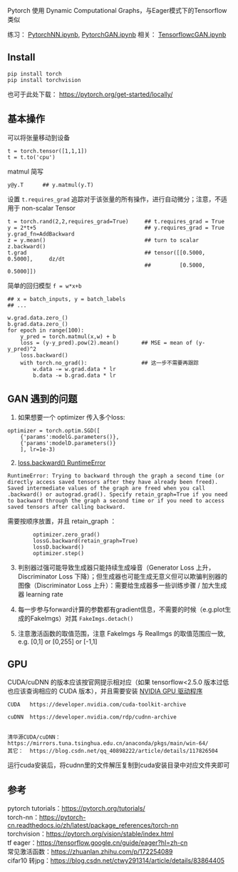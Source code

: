 

Pytorch 使用 Dynamic Computational Graphs，与Eager模式下的Tensorflow类似


练习： [PytorchNN.ipynb](https://github.com/Jiarong-L/notes/tree/main/docs/Tricks/Pytorch/PytorchNN.ipynb), [PytorchGAN.ipynb](https://github.com/Jiarong-L/notes/tree/main/docs/Tricks/Pytorch/PytorchGAN.ipynb)
相关： [TensorflowcGAN.ipynb](https://github.com/Jiarong-L/notes/tree/main/docs/Tricks/Pytorch/TensorflowcGAN.ipynb)


## Install

```
pip install torch
pip install torchvision
```
也可于此处下载： https://pytorch.org/get-started/locally/


## 基本操作

可以将张量移动到设备
```
t = torch.tensor([1,1,1])
t = t.to('cpu')
```

matmul 简写
```
y@y.T      ## y.matmul(y.T)  
```

设置 ```t.requires_grad``` 追踪对于该张量的所有操作，进行自动微分；注意，不适用于 non-scalar Tensor
```
t = torch.rand(2,2,requires_grad=True)     ## t.requires_grad = True
y = 2*t+5                                  ## y.requires_grad = True   y.grad_fn=AddBackward
z = y.mean()                               ## turn to scalar
z.backward()
t.grad                                     ## tensor([[0.5000, 0.5000],     dz/dt
                                           ##         [0.5000, 0.5000]])
```

简单的回归模型 ```f = w*x+b```
```
## x = batch_inputs, y = batch_labels
## ...  

w.grad.data.zero_()
b.grad.data.zero_()
for epoch in range(100):
    y_pred = torch.matmul(x,w) + b
    loss = (y-y_pred).pow(2).mean()       ## MSE = mean of (y-y_pred)^2
    loss.backward()
    with torch.no_grad():                 ## 这一步不需要再跟踪
        w.data -= w.grad.data * lr
        b.data -= b.grad.data * lr
```


## GAN 遇到的问题

1. 如果想要一个 optimizer 传入多个loss: 
```
optimizer = torch.optim.SGD([
    {'params':modelG.parameters()},
    {'params':modelD.parameters()}
    ], lr=1e-3)
```

2. [loss.backward() RuntimeError](https://zhuanlan.zhihu.com/p/666297208) 
```
RuntimeError: Trying to backward through the graph a second time (or directly access saved tensors after they have already been freed). Saved intermediate values of the graph are freed when you call .backward() or autograd.grad(). Specify retain_graph=True if you need to backward through the graph a second time or if you need to access saved tensors after calling backward.
```
需要按顺序放置，并且 retain_graph ：
```
        optimizer.zero_grad()
        lossG.backward(retain_graph=True)
        lossD.backward()
        optimizer.step()

```

3. 判别器过强可能导致生成器只能持续生成噪音（Generator Loss 上升，Discriminator Loss 下降）；但生成器也可能生成无意义但可以欺骗判别器的图像（Discriminator Loss 上升）：需要给生成器多一些训练步骤 / 加大生成器 learning rate

4. 每一步参与forward计算的参数都有gradient信息，不需要的时候（e.g.plot生成的FakeImgs）对其 ```FakeImgs.detach()```

5. 注意激活函数的取值范围，注意 FakeImgs 与 RealImgs 的取值范围应一致, e.g. [0,1] or [0,255] or [-1,1]


## GPU
CUDA/cuDNN 的版本应该按官网提示相对应（如果 tensorflow<2.5.0 版本过低也应该查询相应的 CUDA 版本），并且需要安装 [NVIDIA GPU 驱动程序](https://www.nvidia.com/drivers)

```
CUDA   https://developer.nvidia.com/cuda-toolkit-archive

cuDNN  https://developer.nvidia.com/rdp/cudnn-archive


清华源CUDA/cuDNN： https://mirrors.tuna.tsinghua.edu.cn/anaconda/pkgs/main/win-64/
其它：  https://blog.csdn.net/qq_40898222/article/details/117826504
```
运行cuda安装后，将cudnn里的文件解压复制到cuda安装目录中对应文件夹即可



## 参考

pytorch tutorials：https://pytorch.org/tutorials/      
torch-nn：https://pytorch-cn.readthedocs.io/zh/latest/package_references/torch-nn     
torchvision：https://pytorch.org/vision/stable/index.html    
tf eager：https://tensorflow.google.cn/guide/eager?hl=zh-cn    
常见激活函数：https://zhuanlan.zhihu.com/p/172254089    
cifar10 转jpg：https://blog.csdn.net/ctwy291314/article/details/83864405    

